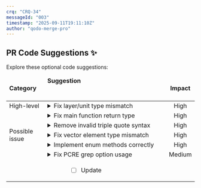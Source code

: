 ```yaml
---
crq: "CRQ-34"
messageId: "003"
timestamp: "2025-09-11T19:11:10Z"
author: "qodo-merge-pro"
---
```


## PR Code Suggestions ✨

<!-- c795f1e -->

Explore these optional code suggestions:

<table><thead><tr><td><strong>Category</strong></td><td align=left><strong>Suggestion&nbsp; &nbsp; &nbsp; &nbsp; &nbsp; &nbsp; &nbsp; &nbsp; &nbsp; &nbsp; &nbsp; &nbsp; &nbsp; &nbsp; &nbsp; &nbsp; &nbsp; &nbsp; &nbsp; &nbsp; &nbsp; &nbsp; &nbsp; &nbsp; &nbsp; &nbsp; &nbsp; &nbsp; &nbsp; &nbsp; &nbsp; &nbsp; &nbsp; &nbsp; &nbsp; &nbsp; &nbsp; &nbsp; &nbsp; &nbsp; &nbsp; &nbsp; &nbsp; &nbsp; &nbsp; &nbsp; &nbsp; &nbsp; &nbsp; &nbsp; &nbsp; &nbsp; &nbsp; &nbsp; &nbsp; &nbsp; &nbsp; &nbsp; &nbsp; &nbsp; &nbsp; &nbsp; &nbsp; &nbsp; &nbsp; &nbsp; </strong></td><td align=center><strong>Impact</strong></td></tr><tbody><tr><td rowspan=1>High-level</td>
<td>



<details><summary>Fix layer/unit type mismatch</summary>

___

**The code in <code>src/lib.rs</code> incorrectly initializes <code>LatticeLayer</code>s for markdown files <br>as <code>LatticeLayer<bool></code> with <code>ValueType::ThreeValue</code>. This causes a panic when adding <br><code>Instance<bool></code> objects due to a type mismatch assertion in <code>src/lattice_model.rs</code>. The <br>fix is to align the layer's <code>ValueType</code> with its instance unit type, for example, <br>by using <code>ValueType::Bit</code> for <code>LatticeLayer<bool></code>.**


### Examples:



<details>
<summary>
<a href="https://github.com/meta-introspector/git-submodules-rs-nix/pull/23/files#diff-b1a35a68f14e696205874893c07fd24fdb88882b47c23cc0e0c80a30c7d53759R27-R29">src/lib.rs [27-29]</a>
</summary></details>



<details>
<summary>
<a href="https://github.com/meta-introspector/git-submodules-rs-nix/pull/23/files#diff-780a4d5fb95789264d299113f8c45e066dafc4aa039180f7494020e35c5246b6R79-R81">src/lattice_model.rs [79-81]</a>
</summary></details>




### Solution Walkthrough:



#### Before:
```rust
// In src/lib.rs
use lattice_model::{LatticeLayer, Instance, ValueType};

pub fn build_zos_lattice(...) -> Lattice {
    // ...
    // Layer is <bool> but initialized with ThreeValue
    let mut crq_documentation_layer = LatticeLayer::<bool>::new(ValueType::ThreeValue);
    let mut meme_documentation_layer = LatticeLayer::<bool>::new(ValueType::ThreeValue);
    let mut general_documentation_layer = LatticeLayer::<bool>::new(ValueType::ThreeValue);

    for (file_path_str, file_extension, conceptual_content) in files {
        if file_extension == "md" {
            // Instance is created with Vec<bool>
            let instance = Instance::new(..., Vec<bool>);

            // This will panic due to an assertion in add_instance:
            // assert_eq!(bool::value_count() (2), ThreeValue.count() (3))
            crq_documentation_layer.add_instance(instance);
        }
    }
    // ...
}

```



#### After:
```rust
// In src/lib.rs
use lattice_model::{LatticeLayer, Instance, ValueType, ThreeValueUnit}; // Assuming ThreeValueUnit is defined

pub fn build_zos_lattice(...) -> Lattice {
    // ...
    // Option 1: Change layer type to match instance type
    let mut crq_documentation_layer = LatticeLayer::<bool>::new(ValueType::Bit);
    let mut meme_documentation_layer = LatticeLayer::<bool>::new(ValueType::Bit);
    let mut general_documentation_layer = LatticeLayer::<bool>::new(ValueType::Bit);

    // Option 2 (more correct semantically): Use a 3-valued unit
    // let mut crq_documentation_layer = LatticeLayer::<ThreeValueUnit>::new(ValueType::ThreeValue);

    for (file_path_str, file_extension, conceptual_content) in files {
        if file_extension == "md" {
            // Instance is created with Vec<bool>
            let instance = Instance::new(..., Vec<bool>);

            // This will now pass the assertion:
            // assert_eq!(bool::value_count() (2), Bit.count() (2))
            crq_documentation_layer.add_instance(instance);
        }
    }
    // ...
}

```




<details><summary>Suggestion importance[1-10]: 9</summary>

__

Why: This suggestion correctly identifies a critical logic error in `src/lib.rs` that causes a runtime panic, breaking the classification of markdown files, which is a core feature of the new lattice builder.


</details></details></td><td align=center>High

</td></tr><tr><td rowspan=5>Possible issue</td>
<td>



<details><summary>Fix main function return type</summary>

___

**The <code>main</code> function returns <code>Ok(())</code> but is not declared to return a <code>Result</code> type. <br>This will cause a compilation error since <code>main</code> functions that return <code>Result</code> must <br>be explicitly typed.**

[src/lattice_mapper_app.rs [136-209]](https://github.com/meta-introspector/git-submodules-rs-nix/pull/23/files#diff-d4b10dc90da2ebd2e54c216c08faf398915f797cc4bf2e94185cd40832762c62R136-R209)

```diff
-fn main() {
+fn main() -> Result<(), Box<dyn std::error::Error>> {
     println!("\n--- Lattice Mapper Application ---");
     ...
     Ok(())
 }
```



`[To ensure code accuracy, apply this suggestion manually]`


<details><summary>Suggestion importance[1-10]: 9</summary>

__

Why: The suggestion correctly identifies that the `main` function returns a `Result` via `Ok(())` but lacks the corresponding return type in its signature, which is a compilation error.


</details></details></td><td align=center>High

</td></tr><tr><td>



<details><summary>Remove invalid triple quote syntax</summary>

___

**The file starts with triple quotes which is invalid Rust syntax. This appears to <br>be a copy-paste error from Python or another language. Remove the triple quotes <br>to make it valid Rust code.**

[src/grand_unified_search.rs [1-149]](https://github.com/meta-introspector/git-submodules-rs-nix/pull/23/files#diff-b8a48c02f53b75052bc23d20df7488207a5b86d7815d3fb29ef0b8b985553ab1R1-R149)

```diff
-"""//! This program conceptually outlines a "Grand Unified Search" system in Rust.
+//! This program conceptually outlines a "Grand Unified Search" system in Rust.
 //! It aims to demonstrate how a program could parse its own code, search for similar
 //! programs within a vast repository (like 10k submodules), and interact with LLMs
 //! for knowledge extraction, all within the framework of our defined lattice.
 ...
-""
```



`[To ensure code accuracy, apply this suggestion manually]`


<details><summary>Suggestion importance[1-10]: 9</summary>

__

Why: The suggestion correctly points out invalid triple-quote syntax wrapping the entire file, which is a syntax error in Rust and will cause compilation to fail.


</details></details></td><td align=center>High

</td></tr><tr><td>



<details><summary>Fix vector element type mismatch</summary>

___

**The <code>instances</code> field stores <code>T</code> but <code>add_instance</code> pushes <code>Instance<T></code>, causing a type <br>mismatch and compile error. Change the field to <code>Vec<Instance<T>></code> to align with the method <br>logic. This fixes storage and iteration over instances.**

[generated_lattice_code/lattice_layer_struct.rs [1]](https://github.com/meta-introspector/git-submodules-rs-nix/pull/23/files#diff-0aacd04a7a621f806b54ffa94092f874682700841e03474720504945ec824126R1-R1)

```diff
-# [derive (Debug , Clone)] pub struct LatticeLayer < T : HasValueCount + std :: fmt :: Debug > { pub value_type : ValueType , pub instances : Vec < T > , } impl < T : HasValueCount + std :: fmt :: Debug > LatticeLayer < T > { pub fn new (value_type : ValueType) -> Self { Self { value_type , instances : Vec :: new () } } pub fn add_instance (& mut self , instance : Instance < T >) { assert_eq ! (instance . units [0] . value_count () , self . value_type . count () , "Instance unit value count must match layer's value type") ; self . instances . push (instance) ; } pub fn describe (& self) { println ! ("\n--- Lattice Layer: {:?} (k={}) ---" , self . value_type , self . value_type . count ()) ; for instance in & self . instances { instance . describe () ; } } }
+# [derive (Debug , Clone)] pub struct LatticeLayer < T : HasValueCount + std :: fmt :: Debug > { pub value_type : ValueType , pub instances : Vec < Instance < T > > , } impl < T : HasValueCount + std :: fmt :: Debug > LatticeLayer < T > { pub fn new (value_type : ValueType) -> Self { Self { value_type , instances : Vec :: new () } } pub fn add_instance (& mut self , instance : Instance < T >) { assert_eq ! (instance . units [0] . value_count () , self . value_type . count () , "Instance unit value count must match layer's value type") ; self . instances . push (instance) ; } pub fn describe (& self) { println ! ("\n--- Lattice Layer: {:?} (k={}) ---" , self . value_type , self . value_type . count ()) ; for instance in & self . instances { instance . describe () ; } } }
```



`[To ensure code accuracy, apply this suggestion manually]`


<details><summary>Suggestion importance[1-10]: 9</summary>

__

Why: The suggestion correctly identifies a type mismatch in the `LatticeLayer` struct where `instances` is `Vec<T>` but the code attempts to push `Instance<T>`, which would cause a compilation error.


</details></details></td><td align=center>High

</td></tr><tr><td>



<details><summary>Implement enum methods correctly</summary>

___

**The <code>count</code> function lacks return values for match arms, and <code>zos_sequence</code> <br>constructs parameterized variants without arguments, both causing compile <br>errors. Return concrete counts for each variant and provide placeholder values <br>for parameterized variants. This ensures the enum methods compile and behave <br>predictably.**

[generated_lattice_code/value_type.rs [1]](https://github.com/meta-introspector/git-submodules-rs-nix/pull/23/files#diff-4534ce506bbc5e0a512da2a9f61948dc44575940029777e3be9fa6f1ce706735R1-R1)

```diff
-# [derive (Debug , PartialEq , Eq , Clone , Copy)] pub enum ValueType { Bit , ThreeValue , FiveValue , PrimeValue7 (u8) , PrimeValue11 (u8) , PrimeValue13 (u8) , PrimeValue17 (u8) , PrimeValue19 (u8) , } impl ValueType { pub fn count (& self) -> u8 { match self { ValueType :: Bit , ValueType :: ThreeValue , ValueType :: FiveValue , ValueType :: PrimeValue7 (p) , ValueType :: PrimeValue11 (p) , ValueType :: PrimeValue13 (p) , ValueType :: PrimeValue17 (p) , ValueType :: PrimeValue19 (p) , } } pub fn zos_sequence () -> Vec < ValueType > { vec ! [ValueType :: Bit , ValueType :: ThreeValue , ValueType :: FiveValue , ValueType :: PrimeValue7 , ValueType :: PrimeValue11 , ValueType :: PrimeValue13 , ValueType :: PrimeValue17 , ValueType :: PrimeValue19 ,] } }
+impl ValueType {
+    pub fn count(&self) -> u8 {
+        match self {
+            ValueType::Bit => 2,
+            ValueType::ThreeValue => 3,
+            ValueType::FiveValue => 5,
+            ValueType::PrimeValue7(_) => 7,
+            ValueType::PrimeValue11(_) => 11,
+            ValueType::PrimeValue13(_) => 13,
+            ValueType::PrimeValue17(_) => 17,
+            ValueType::PrimeValue19(_) => 19,
+        }
+    }
+    pub fn zos_sequence() -> Vec<ValueType> {
+        vec![
+            ValueType::Bit,
+            ValueType::ThreeValue,
+            ValueType::FiveValue,
+            ValueType::PrimeValue7(7),
+            ValueType::PrimeValue11(11),
+            ValueType::PrimeValue13(13),
+            ValueType::PrimeValue17(17),
+            ValueType::PrimeValue19(19),
+        ]
+    }
+}
```



`[To ensure code accuracy, apply this suggestion manually]`


<details><summary>Suggestion importance[1-10]: 9</summary>

__

Why: The suggestion correctly identifies two separate compilation errors in the `ValueType` implementation: the `count` method lacks return values in its match arms, and `zos_sequence` attempts to construct enum variants without required arguments.


</details></details></td><td align=center>High

</td></tr><tr><td>



<details><summary>Fix PCRE grep option usage</summary>

___

**The first grep uses PCRE's \K without enabling PCRE, so it never matches and <br>breaks header number detection. Use a single grep with -oP to correctly extract <br>the number. This fixes numbering and prevents misclassification of files.**

[tools/gh_scripts/standardize_and_move_crqs.sh [43]](https://github.com/meta-introspector/git-submodules-rs-nix/pull/23/files#diff-8c55bddfb101eb3114069c644947a8dd51e359934e566113c182d18a2dfd27eaR43-R43)

```diff
-CRQ_NUMBER_FROM_HEADER=$(grep -m 1 "^# CRQ-\K[0-9]+" "$CRQ_FILE_PATH" | grep -oP 'CRQ-\K[0-9]+')
+CRQ_NUMBER_FROM_HEADER=$(grep -m1 -oP '^# CRQ-\K[0-9]+' "$CRQ_FILE_PATH")
```



`[To ensure code accuracy, apply this suggestion manually]`


<details><summary>Suggestion importance[1-10]: 8</summary>

__

Why: The suggestion correctly identifies that the `grep` command uses a PCRE feature (`\K`) without enabling PCRE mode (`-P`), causing the command to fail and breaking the script's logic for parsing CRQ numbers from file headers.


</details></details></td><td align=center>Medium

</td></tr>
<tr><td align="center" colspan="2">

- [ ] Update <!-- /improve_multi --more_suggestions=true -->

</td><td></td></tr></tbody></table>
